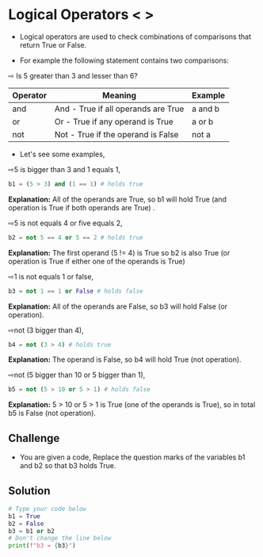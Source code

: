 # Logical Operators < > 

- Logical operators are used to check combinations of comparisons that return True or False.
 
- For example the following statement contains two comparisons: 
 
⇨ Is 5 greater than 3 and lesser than 6?

Operator | Meaning                              | Example
---------|--------------------------------------|-----------
and   	 |  And - True if all operands are True	| a and b
or	     |  Or - True if any operand is True	  |  a or b
not	     |  Not - True if the operand is False  | 	not a
 

- Let's see some examples,


⇨5 is bigger than 3 and 1 equals 1,

```py
b1 = (5 > 3) and (1 == 1) # holds true
```
**Explanation:** All of the operands are True, so b1 will hold True (and operation is True if both operands are True) .

 

⇨5 is not equals 4 or five equals 2,
```py
b2 = not 5 == 4 or 5 == 2 # holds true
```
**Explanation:** The first operand (5 != 4) is True so b2 is also True (or operation is True if either one of the operands is True)

 

⇨1 is not equals 1 or false,

```py
b3 = not 1 == 1 or False # holds false
```
**Explanation:** All of the operands are False, so b3 will hold False (or operation).

 

⇨not (3 bigger than 4),

```py
b4 = not (3 > 4) # holds true
```
**Explanation:** The operand is False, so b4 will hold True (not operation).

 

⇨not (5 bigger than 10 or 5 bigger than 1),

```py
b5 = not (5 > 10 or 5 > 1) # holds false
```
**Explanation:** 5 > 10 or 5 > 1 is True (one of the operands is True), so in total b5 is False (not operation).



## Challenge
- You are given a code, Replace the question marks of the variables b1 and b2 so that b3 holds True.

## Solution
```py
# Type your code below
b1 = True
b2 = False
b3 = b1 or b2
# Don't change the line below
print(f"b3 = {b3}")
```
